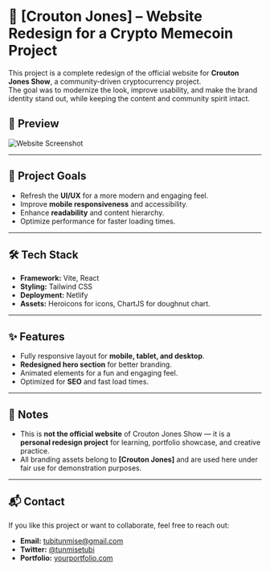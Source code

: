 # 🚀 [Crouton Jones] – Website Redesign for a Crypto Memecoin Project

This project is a complete redesign of the official website for **Crouton Jones Show**, a community-driven cryptocurrency project.  
The goal was to modernize the look, improve usability, and make the brand identity stand out, while keeping the content and community spirit intact.

## 📸 Preview
![Website Screenshot](https://croutonjonesshow.netlify.app/screenshot.png)  

---

## 🎯 Project Goals
- Refresh the **UI/UX** for a more modern and engaging feel.
- Improve **mobile responsiveness** and accessibility.
- Enhance **readability** and content hierarchy.
- Optimize performance for faster loading times.

---

## 🛠 Tech Stack
- **Framework:** Vite, React
- **Styling:** Tailwind CSS
- **Deployment:** Netlify
- **Assets:** Heroicons for icons, ChartJS for doughnut chart.

---

## ✨ Features
- Fully responsive layout for **mobile, tablet, and desktop**.
- **Redesigned hero section** for better branding.
- Animated elements for a fun and engaging feel.
- Optimized for **SEO** and fast load times.

---

## 📌 Notes
- This is **not the official website** of Crouton Jones Show — it is a **personal redesign project** for learning, portfolio showcase, and creative practice.
- All branding assets belong to **[Crouton Jones]** and are used here under fair use for demonstration purposes.

---

## 📬 Contact
If you like this project or want to collaborate, feel free to reach out:
- **Email:** tubitunmise@gmail.com
- **Twitter:** [@tunmisetubi](https://twitter.com/tunmisetubi)
- **Portfolio:** [yourportfolio.com](https://yourportfolio.com)
